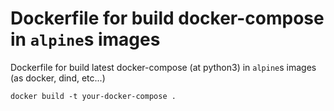 # Dockerfile for build docker-compose in `alpine`s images

Dockerfile for build latest docker-compose (at python3)
 in `alpine`s images (as docker, dind, etc...) 

`docker build -t your-docker-compose .`


